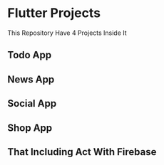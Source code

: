 # Flutter Projects

This Repository Have 4 Projects Inside It

## Todo App

## News App

## Social App

## Shop App

## That Including Act With Firebase 
